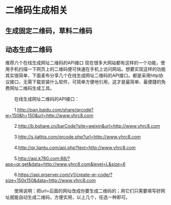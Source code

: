 # 二维码生成相关


## 生成固定二维码，草料二维码

## 动态生成二维码

推荐六个在线生成网址二维码的API接口
现在很多大网站都有这样的一个功能，使用手机扫描一下网页上的二维码便可快速在手机上访问网站。想要实现这样的功能其实很简单，下面麦布分享几个在线生成网址二维码的API接口。都是采用http协议接口，无需下载安装什么软件，可简单方便地引用，这才是最简单、最便捷的免费网址二维码生成工具。

　　在线生成网址二维码的API接口：

　　1.http://pan.baidu.com/share/qrcode?w=150&h=150&url=http://www.yhrc8.com

　　2.http://b.bshare.cn/barCode?site=weixin&url=http://www.yhrc8.com

　　3.http://s.jiathis.com/qrcode.php?url=http://www.yhrc8.com

　　4.http://qr.liantu.com/api.php?text=http://www.yhrc8.com

　　5.http://api.k780.com:88/?app=qr.get&data=http://www.yhrc8.com&level=L&size=6

　　6.https://api.qrserver.com/v1/create-qr-code/?size=150x150&data=http://www.yhrc8.com

　　使用说明：把url=后面的网址改成你要生成二维码的；用它们只需要填写好网址就能自动生成二维码，方便实用，以上几个，任选一种即可。